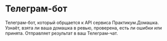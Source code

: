 # Телеграм-бот
Телеграм-бот, который обрщается к API сервиса Практикум.Домашка. 
Узнаёт, взята ли ваша домашка в ревью, проверена, есть ли ошибки или принята. 
Отправляет результат в ваш Телеграм-чат.
